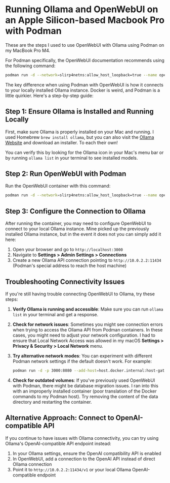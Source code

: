 # Running Ollama and OpenWebUI on an Apple Silicon-based Macbook Pro with Podman

These are the steps I used to use OpenWebUI with Ollama using Podman on my MacBook Pro M4.

For Podman specifically, the OpenWebUI documentation recommends using the following command:

```bash
podman run -d --network=slirp4netns:allow_host_loopback=true --name openwebui -p 3000:8080 -v open-webui:/app/backend/data ghcr.io/open-webui/open-webui:main
```

The key difference when using Podman with OpenWebUI is how it connects to your locally installed Ollama instance. Docker is weird, and Podman is a little quirkier. Here's a step-by-step guide:

## Step 1: Ensure Ollama is Installed and Running Locally

First, make sure Ollama is properly installed on your Mac and running. I used Homebrew `brew install ollama`, but you can also visit the [Ollama Website](https://ollama.com/) and download an installer.  To each their own!

You can verify this by looking for the Ollama icon in your Mac's menu bar or by running `ollama list` in your terminal to see installed models.

## Step 2: Run OpenWebUI with Podman

Run the OpenWebUI container with this command:

```bash
podman run -d --network=slirp4netns:allow_host_loopback=true --name openwebui -p 3000:8080 -v open-webui:/app/backend/data ghcr.io/open-webui/open-webui:main
```

## Step 3: Configure the Connection to Ollama

After running the container, you may need to configure OpenWebUI to connect to your local Ollama instance. Mine picked up the previously installed Ollama instance, but in the event it does not you can simply add it here:

1. Open your browser and go to `http://localhost:3000`
2. Navigate to **Settings > Admin Settings > Connections**
3. Create a new Ollama API connection pointing to `http://10.0.2.2:11434` (Podman's special address to reach the host machine)

## Troubleshooting Connectivity Issues

If you're still having trouble connecting OpenWebUI to Ollama, try these steps:

1. **Verify Ollama is running and accessible**: 
   Make sure you can run `ollama list` in your terminal and get a response.

2. **Check for network issues**:
   Sometimes you might see connection errors when trying to access the Ollama API from Podman containers. In these cases, you might need to adjust your network configuration. I had to ensure that Local Network Access was allowed in my macOS **Settings > Privacy & Security > Local Network** menu.

3. **Try alternative network modes**:
   You can experiment with different Podman network settings if the default doesn't work. For example:
   ```bash
   podman run -d -p 3000:8080 --add-host=host.docker.internal:host-gateway -v open-webui:/app/backend/data --name openwebui ghcr.io/open-webui/open-webui:main
   ```

4. **Check for outdated volumes**:
   If you've previously used OpenWebUI with Podman, there might be database migration issues. I ran into this with an improperly installed container (poor translation of the Docker commands to my Podman host). Try removing the content of the data directory and restarting the container.

## Alternative Approach: Connect to OpenAI-compatible API

If you continue to have issues with Ollama connectivity, you can try using Ollama's OpenAI-compatible API endpoint instead:

1. In your Ollama settings, ensure the OpenAI compatibility API is enabled
2. In OpenWebUI, add a connection to the OpenAI API instead of direct Ollama connection
3. Point it to `http://10.0.2.2:11434/v1` or your local Ollama OpenAI-compatible endpoint
